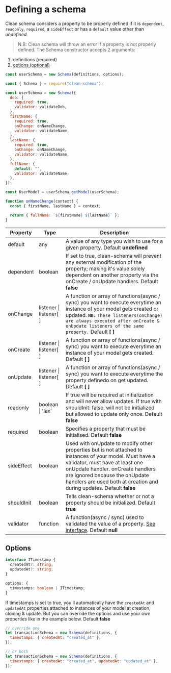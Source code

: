 # Defining a schema

Clean schema considers a property to be properly defined if it is `dependent`, `readonly`, `required`, a `sideEffect` or has a `default` value other than _undefined_

> N.B: Clean schema will throw an error if a property is not properly defined.
> The Schema constructor accepts 2 arguments:

1. definitions (required)
1. [options (optional)](#options)

```js
const userSchema = new Schema(definitions, options);
```

```js
const { Schema } = require("clean-schema");

const userSchema = new Schema({
  dob: {
    required: true,
    validator: validateDob,
  },
  firstName: {
    required: true,
    onChange: onNameChange,
    validator: validateName,
  },
  lastName: {
    required: true,
    onChange: onNameChange,
    validator: validateName,
  },
  fullName: {
    default: "",
    validator: validateName,
  },
});

const UserModel = userSchema.getModel(userSchema);

function onNameChange(context) {
  const { firstName, lastName } = context;

  return { fullName: `${firstName} ${lastName}` };
}
```

| Property   | Type                    | Description                                                                                                                                                                                                                                                                               |
| ---------- | ----------------------- | ----------------------------------------------------------------------------------------------------------------------------------------------------------------------------------------------------------------------------------------------------------------------------------------- |
| default    | any                     | A value of any type you wish to use for a given property. Default **undefined**                                                                                                                                                                                                           |
| dependent  | boolean                 | If set to true, clean-schema will prevent any external modification of the property; making it's value solely dependent on another property via the onCreate / onUpdate handlers. Default **false**                                                                                       |
| onChange   | listener \| listener[ ] | A function or array of functions(async / sync) you want to execute everytime an instance of your model gets created or updated. **`NB:`** `These listeners(onChange) are always executed after onCreate & onUpdate listeners of the same property.` Default **[ ]**                       |
| onCreate   | listener \| listener[ ] | A function or array of functions(async / sync) you want to execute everytime an instance of your model gets created. Default **[ ]**                                                                                                                                                      |
| onUpdate   | listener \| listener[ ] | A function or array of functions(async / sync) you want to execute everytime the property definedo on get updated. Default **[ ]**                                                                                                                                                        |
| readonly   | boolean \| 'lax'        | If true will be required at initialization and will never allow updates. If true with shouldInit: false, will not be initialized but allowed to update only once. Default **false**                                                                                                       |
| required   | boolean                 | Specifies a property that must be initialised. Default **false**                                                                                                                                                                                                                          |
| sideEffect | boolean                 | Used with onUpdate to modify other properties but is not attached to instances of your model. Must have a validator, must have at least one onUpdate handler. onCreate handlers are ignored because the onUpdate handlers are used both at creation and during updates. Default **false** |
| shouldInit | boolean                 | Tells clean-schema whether or not a property should be initialized. Default **true**                                                                                                                                                                                                      |
| validator  | function                | A function(async / sync) used to validated the value of a property. [See interface](../validate/index.md#validators). Default **null**                                                                                                                                                    |

## Options

```ts
interface ITimestamp {
  createdAt?: string;
  updatedAt?: string;
}

options: {
  timestamps: boolean | ITimestamp;
}
```

If timestamps is set to true, you'll automatically have the `createdAt` and `updatedAt` properties attached to instances of your model at creation, cloning & update. But you can override the options and use your own properties like in the example below. Default **false**

```js
// override one
let transactionSchema = new Schema(definitions, {
  timestamps: { createdAt: "created_at" },
});

// or both
let transactionSchema = new Schema(definitions, {
  timestamps: { createdAt: "created_at", updatedAt: "updated_at" },
});
```
